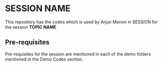 # SESSION NAME

This repository has the codes which is used by Arjun Menon in SESSION for the session **TOPIC NAME**

## Pre-requisites

Pre-requisites for the session are mentioned in each of the demo folders mentioned in the Demo Codes section.
